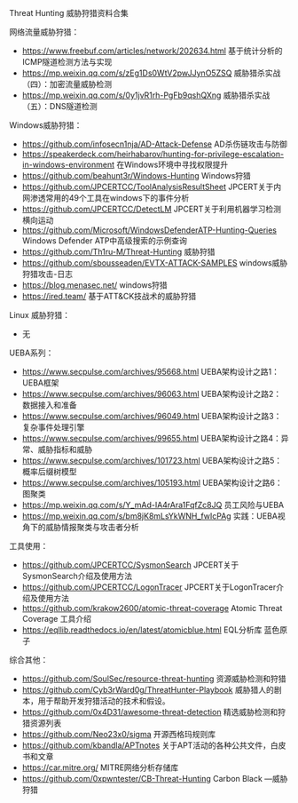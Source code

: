Threat Hunting 威胁狩猎资料合集

网络流量威胁狩猎：
- https://www.freebuf.com/articles/network/202634.html   基于统计分析的ICMP隧道检测方法与实现
- https://mp.weixin.qq.com/s/zEg1Ds0WtV2pwJJynO5ZSQ  威胁猎杀实战（四）：加密流量威胁检测 
- https://mp.weixin.qq.com/s/0y1jvR1rh-PgFb9qshQXng  威胁猎杀实战（五）：DNS隧道检测 

Windows威胁狩猎：
- https://github.com/infosecn1nja/AD-Attack-Defense    AD杀伤链攻击与防御
- https://speakerdeck.com/heirhabarov/hunting-for-privilege-escalation-in-windows-environment   在Windows环境中寻找权限提升
- https://github.com/beahunt3r/Windows-Hunting   Windows狩猎
- https://github.com/JPCERTCC/ToolAnalysisResultSheet   JPCERT关于内网渗透常用的49个工具在windows下的事件分析
- https://github.com/JPCERTCC/DetectLM   JPCERT关于利用机器学习检测横向运动
- https://github.com/Microsoft/WindowsDefenderATP-Hunting-Queries   Windows Defender ATP中高级搜索的示例查询
- https://github.com/Th1ru-M/Threat-Hunting   威胁狩猎
- https://github.com/sbousseaden/EVTX-ATTACK-SAMPLES  windows威胁狩猎攻击-日志
- https://blog.menasec.net/   windows狩猎
- https://ired.team/  基于ATT&CK技战术的威胁狩猎

Linux 威胁狩猎：
- 无


UEBA系列：
- https://www.secpulse.com/archives/95668.html  UEBA架构设计之路1：UEBA框架
- https://www.secpulse.com/archives/96063.html  UEBA架构设计之路2：数据接入和准备
- https://www.secpulse.com/archives/96049.html  UEBA架构设计之路3：复杂事件处理引擎
- https://www.secpulse.com/archives/99655.html  UEBA架构设计之路4：异常、威胁指标和威胁
- https://www.secpulse.com/archives/101723.html UEBA架构设计之路5： 概率后缀树模型
- https://www.secpulse.com/archives/105193.html UEBA架构设计之路6： 图聚类
- https://mp.weixin.qq.com/s/Y_mAd-IA4rAra1FqfZc8JQ  员工风险与UEBA
- https://mp.weixin.qq.com/s/bm8jK8mLsYkWNH_fwIcPAg  实践：UEBA视角下的威胁情报聚类与攻击者分析 




工具使用：
- https://github.com/JPCERTCC/SysmonSearch   JPCERT关于SysmonSearch介绍及使用方法
- https://github.com/JPCERTCC/LogonTracer    JPCERT关于LogonTracer介绍及使用方法
- https://github.com/krakow2600/atomic-threat-coverage   Atomic Threat Coverage 工具介绍
- https://eqllib.readthedocs.io/en/latest/atomicblue.html    EQL分析库 蓝色原子

综合其他：
- <https://github.com/SoulSec/resource-threat-hunting>   资源威胁检测和狩猎
- https://github.com/Cyb3rWard0g/ThreatHunter-Playbook   威胁猎人的剧本，用于帮助开发狩猎活动的技术和假设。
- https://github.com/0x4D31/awesome-threat-detection   精选威胁检测和狩猎资源列表
- https://github.com/Neo23x0/sigma   开源西格玛规则库
- https://github.com/kbandla/APTnotes   关于APT活动的各种公共文件，白皮书和文章
- https://car.mitre.org/    MITRE网络分析存储库
- https://github.com/0xpwntester/CB-Threat-Hunting   Carbon Black —威胁狩猎
